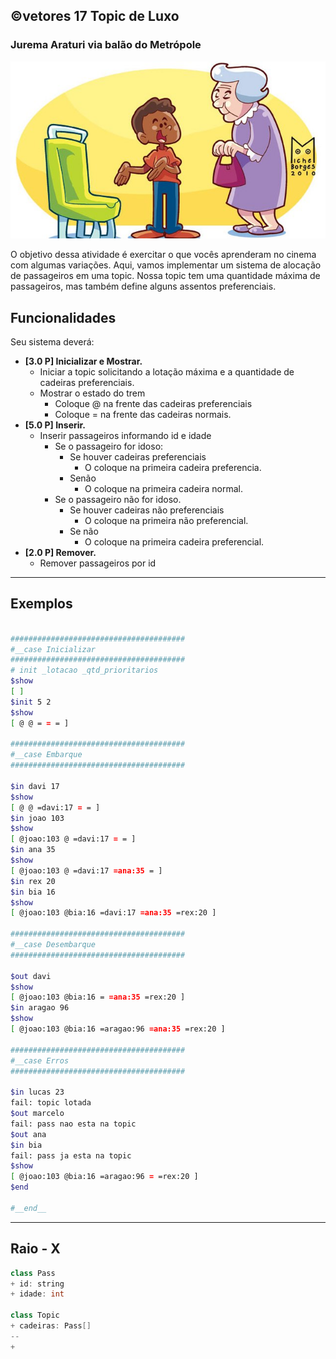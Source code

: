 ## ©vetores 17 Topic de Luxo
### Jurema Araturi via balão do Metrópole
![](figura.jpg)

O objetivo dessa atividade é exercitar o que vocês aprenderam no cinema com algumas variações. Aqui, vamos implementar um sistema de alocação de passageiros em uma topic. Nossa topic tem uma quantidade máxima de passageiros, mas também define alguns assentos preferenciais.

## Funcionalidades
Seu sistema deverá:

- **[3.0 P] Inicializar e Mostrar.** 
    - Iniciar a topic solicitando a lotação máxima e a quantidade de cadeiras preferenciais.
    - Mostrar o estado do trem
        - Coloque @ na frente das cadeiras preferenciais
        - Coloque = na frente das cadeiras normais.
- **[5.0 P] Inserir.** 
    - Inserir passageiros informando id e idade
        - Se o passageiro for idoso:
            - Se houver cadeiras preferenciais
                - O coloque na primeira cadeira preferencia.
            - Senão
                - O coloque na primeira cadeira normal.
        - Se o passageiro não for idoso.
            - Se houver cadeiras não preferenciais
                - O coloque na primeira não preferencial.
            - Se não
                - O coloque na primeira cadeira preferencial.
- **[2.0 P] Remover.** 
    - Remover passageiros por id

---
## Exemplos

```bash

#######################################
#__case Inicializar
#######################################
# init _lotacao _qtd_prioritarios
$show
[ ]
$init 5 2
$show
[ @ @ = = = ]

#######################################
#__case Embarque
#######################################

$in davi 17
$show
[ @ @ =davi:17 = = ]
$in joao 103
$show
[ @joao:103 @ =davi:17 = = ]
$in ana 35
$show
[ @joao:103 @ =davi:17 =ana:35 = ]
$in rex 20
$in bia 16
$show
[ @joao:103 @bia:16 =davi:17 =ana:35 =rex:20 ]

#######################################
#__case Desembarque
#######################################

$out davi
$show
[ @joao:103 @bia:16 = =ana:35 =rex:20 ]
$in aragao 96
$show
[ @joao:103 @bia:16 =aragao:96 =ana:35 =rex:20 ]

#######################################
#__case Erros
#######################################

$in lucas 23
fail: topic lotada
$out marcelo
fail: pass nao esta na topic
$out ana
$in bia
fail: pass ja esta na topic
$show
[ @joao:103 @bia:16 =aragao:96 = =rex:20 ]
$end

#__end__
```

---
## Raio - X
```java
class Pass
+ id: string
+ idade: int

class Topic
+ cadeiras: Pass[]
--
+ 



```
